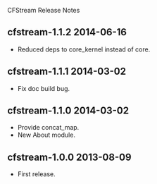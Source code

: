 CFStream Release Notes

cfstream-1.1.2 2014-06-16
-------------------------
* Reduced deps to core_kernel instead of core.

cfstream-1.1.1 2014-03-02
-------------------------
* Fix doc build bug.

cfstream-1.1.0 2014-03-02
-------------------------
* Provide concat_map.
* New About module.

cfstream-1.0.0 2013-08-09
-------------------------
* First release.
